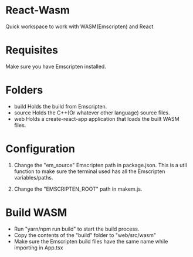 # React-Wasm
Quick workspace to work with WASM(Emscripten) and React

# Requisites

Make sure you have Emscripten installed.

# Folders

- build
    Holds the build from Emscripten.
- source
    Holds the C++(Or whatever other language) source files.
- web
    Holds a create-react-app application that loads the built WASM files.


# Configuration

1. Change the "em_source" Emscripten path in package.json. This is a util function to make sure the terminal used has all the Emscripten variables/paths.

2. Change the "EMSCRIPTEN_ROOT" path in makem.js. 

# Build WASM

- Run "yarn/npm run build" to start the build process.
- Copy the contents of the "build" folder to "web/src/wasm"
- Make sure the Emscripten build files have the same name while importing in App.tsx


